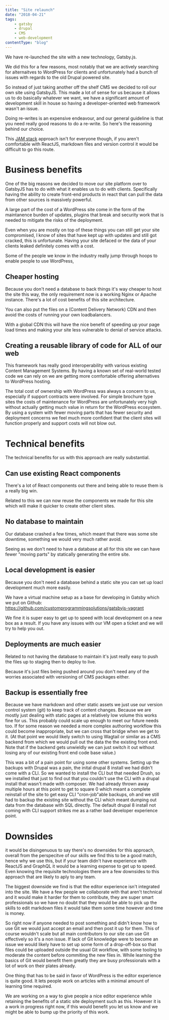 ```yaml
---
title: "Site relaunch"
date: "2018-04-21"
tags:
    - gatsby
    - drupal
    - CMS
    - web-development
contentType: "blog"
---
```


We have re-launched the site with a new technology, Gatsby.js.

We did this for a few reasons, most notably that we are actively searching for alternaitves to WordPress for clients and unfortunately had a bunch of issues with regards to the old Drupal powered site.

So instead of just taking another off the shelf CMS we decided to roll our own site using GatsbyJS.
This made a lot of sense for us because it allows us to do basically whatever we want, we have a significant amount of development skill in house so having a developer-oriented web framework wasn't an issue.

Doing re-writes is an expensive endeavour, and our general guideline is that you need really good reasons to do a re-write. So here's the reasoning behind our choice.

This [JAM stack](https://jamstack.org/) approach isn't for everyone though, if you aren't comfortable with ReactJS, markdown files and version control it would be difficult to go this route.


# Business benefits
One of the big reasons we decided to move our site platform over to GatsbyJS has to do with what it enables us to do with clients.
Specifically having the ability to create front-end products in react that can pull the data from other sources is massively powerful.

A large part of the cost of a WordPress site come in the form of the maintanence burden of updates, plugins that break and security work that is needed to mitigate the risks of the deployment.

Even when you are mostly on top of these things you can still get your site compromised, I know of sites that have kept up with updates and still got cracked, this is unfortunate. Having your site defaced or the data of your clients leaked definitely comes with a cost.

Some of the people we know in the industry really jump through hoops to enable people to use WordPress, 

## Cheaper hosting
Because you don't need a database to back things it's way cheaper to host the site this way, the only requirement now is a working Nginx or Apache instance. There's a lot of cost benefits of this site architecture.

You can also put the files on a (Content Delivery Network) CDN and then avoid the costs of running your own loadbalancers.

With a global CDN this will have the nice benefit of speeding up your page load times and making your site less vulnerable to denial of service attacks.

## Creating a reusable library of code for ALL of our web
This framework has really good interoperability with various existing Content Management Systems. By having a known set of real-world tested code we can rely on we are getting more comfortable offering alternatives to WordPress hosting.

The total cost of ownership with WordPress was always a concern to us, especially if support contracts were involved. For simple brochure type sites the costs of maintenance for WordPress are unfortunately very high without actually getting much value in return for the WordPress ecosystem.
By using a system with fewer moving parts that has fewer security and deployment concerns we feel much more confident that the client sites will function properly and support costs will not blow out.

# Technical benefits
The technical benefits for us with this approach are really substantial.

## Can use existing React components
There's a lot of React components out there and being able to reuse them is a really big win.

Related to this we can now reuse the components we made for this site which will make it quicker to create other client sites.

## No database to maintain
Our database crashed a few times, which meant that there was some site downtime, something we would very much rather avoid.

Seeing as we don't need to have a database at all for this site we can have fewer "moving parts" by statically generating the entire site.

## Local development is easier
Because you don't need a database behind a static site you can set up loacl development much more easily.

We have a virtual machine setup as a base for developing in Gatsby which we put on Github: https://github.com/customprogrammingsolutions/gatsbyjs-vagrant

We fine it is super easy to get up to speed with local development on a new box as a result. If you have any issues with our VM open a ticket and we will try to help you out.


## Deployments are much easier
Related to not having the database to maintain it's just really easy to push the files up to staging then to deploy to live.

Because it's just files being pushed around you don't need any of the worries associated with versioning of CMS packages either.

## Backup is essentially free
Because we have markdown and other static assets we just use our version control system (git) to keep track of content changes. Because we are mostly just dealing with static pages at a relatively low volume this works fine for us. This probably could scale up enough to meet our future needs too. If for some reason we needed a more complex authoring workflow this could become inappropriate, but we can cross that bridge when we get to it. (At that point we would likely switch to using Wagtail or similar as a CMS backend from which we would pull out the data the the existing front end. Note that if the backend gets unwieldly we can just switch it out without losing any of our existing front end code base value.)

This was a bit of a pain point for using some other systems. Setting up the backups with Drupal was a pain, the inital drupal 8 install we had didn't come with a CLI. So we wanted to install the CLI but that needed Drush, so we installed that just to find out that you couldn't use the CLI with a drupal install that wasn't made with composer. We had already thrown away multiple hours at this point to get to square 0 which meant a complete reinstall of the site to get easy CLI "cron-job"able backups, oh and we still had to backup the existing site without the CLI which meant dumping out data from the database with SQL directly. The default drupal 8 install not coming with CLI support strikes me as a rather bad developer experience point.


# Downsides
it would be disingenuous to say there's no downsides for this approach, overall from the perspecitve of our skills we find this to be a good match, hence why we use this, but if your team didn't have experience with ReactJS and GraphQL it would be a learning expense to get up to speed. Even knowing the requisite technologies there are a few downsides to this approach that are likely to aply to any team.

The biggest downside we find is that the editor experience isn't integrated into the site. We have a few people we collaborate with that aren't technical and it would make it harder for them to contribute, they are super smart professionals so we have no doubt that they would be able to pick up the skills to edit markdown files it would take them some time however and time is money.

So right now if anyone needed to post something and didn't know how to use Git we would just accept an email and then post it up for them. This of course wouldn't scale but all main contributors to our site can use Git effectively so it's a non issue. If lack of Git knowledge were to become an issue we would likely have to set up some form of a drop-off-box so that files could be uploaded outside the usual Git workflow, with some tooling to moderate the content before commiting the new files in. While learning the basics of Git would benefit them greatly they are busy professionals with a lot of work on their plates already.

One thing that has to be said in favor of WordPress is the editor experience is quite good. It lets people work on articles with a minimal amount of learning time required.

We are working on a way to give people a nice editor experience while retaining the benefits of a static site deployment such as this. However it is a work in progress right now, if this would benefit you let us know and we might be able to bump up the priority of this work.
